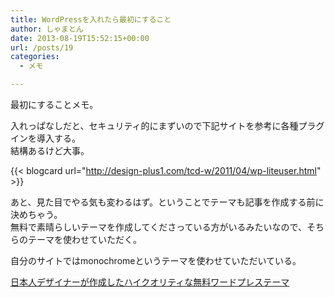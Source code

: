 ```yaml
---
title: WordPressを入れたら最初にすること
author: しゃまとん
date: 2013-08-19T15:52:15+00:00
url: /posts/19
categories:
  - メモ

---
```

最初にすることメモ。

入れっぱなしだと、セキュリティ的にまずいので下記サイトを参考に各種プラグインを導入する。  
結構あるけど大事。

<!--more-->

{{< blogcard url="http://design-plus1.com/tcd-w/2011/04/wp-liteuser.html" >}}

あと、見た目でやる気も変わるはず。ということでテーマも記事を作成する前に決めちゃう。  
無料で素晴らしいテーマを作成してくださっている方がいるみたいなので、そちらのテーマを使わせていただく。

自分のサイトではmonochromeというテーマを使わせていただいている。

[日本人デザイナーが作成したハイクオリティな無料ワードプレステーマ][2]

 [2]: http://themes.gallery.cx/featured/excellent-free-wptheme-created-japanese-designers/